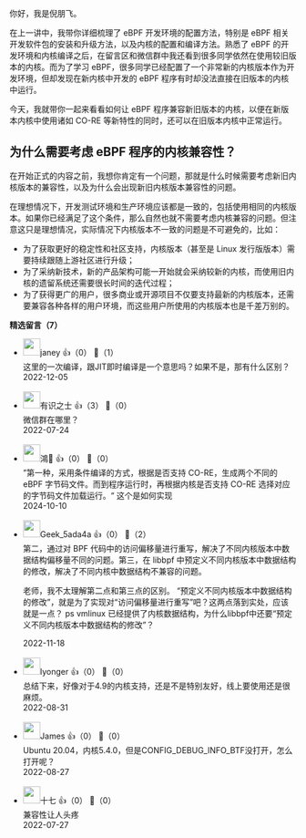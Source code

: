 你好，我是倪朋飞。

在上一讲中，我带你详细梳理了 eBPF 开发环境的配置方法，特别是 eBPF 相关开发软件包的安装和升级方法，以及内核的配置和编译方法。熟悉了 eBPF 的开发环境和内核编译之后，在留言区和微信群中我还看到很多同学依然在使用较旧版本的内核。而为了学习 eBPF，很多同学已经配置了一个非常新的内核版本作为开发环境，但却发现在新内核中开发的 eBPF 程序有时却没法直接在旧版本的内核中运行。

今天，我就带你一起来看看如何让 eBPF 程序兼容新旧版本的内核，以便在新版本内核中使用诸如 CO-RE 等新特性的同时，还可以在旧版本内核中正常运行。

## 为什么需要考虑 eBPF 程序的内核兼容性？

在开始正式的内容之前，我想你肯定有一个问题，那就是什么时候需要考虑新旧内核版本的兼容性，以及为什么会出现新旧内核版本兼容性的问题。

在理想情况下，开发测试环境和生产环境应该都是一致的，包括使用相同的内核版本。如果你已经满足了这个条件，那么自然也就不需要考虑内核兼容的问题。但注意这只是理想情况，实际情况下内核版本不一致的问题是不可避免的，比如：

- 为了获取更好的稳定性和社区支持，内核版本（甚至是 Linux 发行版版本）需要持续跟随上游社区进行升级；
- 为了采纳新技术，新的产品架构可能一开始就会采纳较新的内核，而使用旧内核的遗留系统还需要很长时间的迭代过程；
- 为了获得更广的用户，很多商业或开源项目不仅要支持最新的内核版本，还需要兼容各种各样的用户环境，而这些用户所使用的内核版本也是千差万别的。
<div><strong>精选留言（7）</strong></div><ul>
<li><img src="https://static001.geekbang.org/account/avatar/00/18/b7/24/17f6c240.jpg" width="30px"><span>janey</span> 👍（0） 💬（1）<div>这里的一次编译，跟JIT即时编译是一个意思吗？如果不是，那有什么区别？</div>2022-12-05</li><br/><li><img src="https://static001.geekbang.org/account/avatar/00/11/17/18/e4382a8e.jpg" width="30px"><span>有识之士</span> 👍（3） 💬（0）<div>微信群在哪里？</div>2022-07-24</li><br/><li><img src="https://static001.geekbang.org/account/avatar/00/24/64/19/156e7dee.jpg" width="30px"><span>鴻🍋</span> 👍（0） 💬（0）<div>”第一种，采用条件编译的方式，根据是否支持 CO-RE，生成两个不同的 eBPF 字节码文件。而到程序运行时，再根据内核是否支持 CO-RE 选择对应的字节码文件加载运行。“ 这个是如何实现</div>2024-10-10</li><br/><li><img src="" width="30px"><span>Geek_5ada4a</span> 👍（0） 💬（2）<div>第二，通过对 BPF 代码中的访问偏移量进行重写，解决了不同内核版本中数据结构偏移量不同的问题。第三，在 libbpf 中预定义不同内核版本中数据结构的修改，解决了不同内核中数据结构不兼容的问题。

老师，我不太理解第二点和第三点的区别。
“预定义不同内核版本中数据结构的修改”，就是为了实现对“访问偏移量进行重写”吧？这两点落到实处，应该就是一点？
ps vmlinux 已经提供了内核数据结构，为什么libbpf中还要“预定义不同内核版本中数据结构的修改”？</div>2022-11-18</li><br/><li><img src="https://static001.geekbang.org/account/avatar/00/14/0c/30/d4737cd5.jpg" width="30px"><span>lyonger</span> 👍（0） 💬（0）<div>总结下来，好像对于4.9的内核支持，还是不是特别友好，线上要使用还是很麻烦。</div>2022-08-31</li><br/><li><img src="https://static001.geekbang.org/account/avatar/00/12/24/97/be102fb1.jpg" width="30px"><span>James</span> 👍（0） 💬（0）<div>Ubuntu 20.04，内核5.4.0，但是CONFIG_DEBUG_INFO_BTF没打开，怎么打开呢？</div>2022-08-27</li><br/><li><img src="https://static001.geekbang.org/account/avatar/00/23/13/bd/3e86e791.jpg" width="30px"><span>十七</span> 👍（0） 💬（0）<div>兼容性让人头疼</div>2022-07-27</li><br/>
</ul>